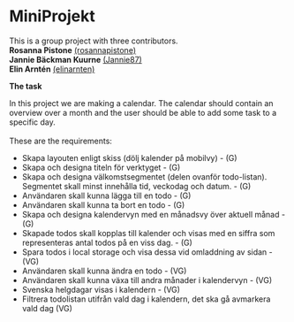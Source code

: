 # MiniProjekt

This is a group project with three contributors. <br/>
**Rosanna Pistone** [(rosannapistone)](https://github.com/rosannapistone) <br/>
**Jannie Bäckman Kuurne** [(Jannie87)](https://github.com/Jannie87) <br/>
**Elin Arntén** [(elinarnten)](https://github.com/elinarnten) <br/>


**The task**

In this project we are making a calendar. The calendar should contain an overview over a month and the user should be able to add some task to a specific day. <br/> <br/>
These are the requirements:
- Skapa layouten enligt skiss (dölj kalender på mobilvy) - (G)
- Skapa och designa titeln för verktyget - (G)
- Skapa och designa välkomstsegmentet (delen ovanför todo-listan). Segmentet skall minst innehålla tid, veckodag och datum. - (G)
- Användaren skall kunna lägga till en todo - (G)
- Användaren skall kunna ta bort en todo - (G)
- Skapa och designa kalendervyn med en månadsvy över aktuell månad - (G)
- Skapade todos skall kopplas till kalender och visas med en siffra som representeras antal todos på en viss dag. - (G)
- Spara todos i local storage och visa dessa vid omladdning av sidan - (VG)
- Användaren skall kunna ändra en todo - (VG)
- Användaren skall kunna växa till andra månader i kalendervyn - (VG)
- Svenska helgdagar visas i kalendern - (VG)
- Filtrera todolistan utifrån vald dag i kalendern, det ska gå avmarkera vald dag (VG)
